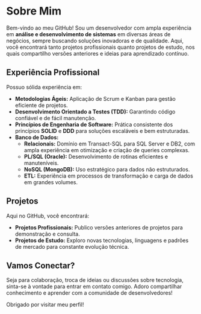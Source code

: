 # Sobre Mim

Bem-vindo ao meu GitHub! Sou um desenvolvedor com ampla experiência em **análise e desenvolvimento de sistemas** em diversas áreas de negócios, sempre buscando soluções inovadoras e de qualidade. Aqui, você encontrará tanto projetos profissionais quanto projetos de estudo, nos quais compartilho versões anteriores e ideias para aprendizado contínuo.

## Experiência Profissional

Possuo sólida experiência em:

- **Metodologias Ágeis:** Aplicação de Scrum e Kanban para gestão eficiente de projetos.
- **Desenvolvimento Orientado a Testes (TDD):** Garantindo código confiável e de fácil manutenção.
- **Princípios de Engenharia de Software:** Prática consistente dos princípios **SOLID** e **DDD** para soluções escaláveis e bem estruturadas.
- **Banco de Dados:**
  - **Relacionais:** Domínio em Transact-SQL para SQL Server e DB2, com ampla experiência em otimização e criação de queries complexas.
  - **PL/SQL (Oracle):** Desenvolvimento de rotinas eficientes e manuteníveis.
  - **NoSQL (MongoDB):** Uso estratégico para dados não estruturados.
  - **ETL:** Experiência em processos de transformação e carga de dados em grandes volumes.

## Projetos

Aqui no GitHub, você encontrará:

- **Projetos Profissionais:** Publico versões anteriores de projetos para demonstração e consulta.
- **Projetos de Estudo:** Exploro novas tecnologias, linguagens e padrões de mercado para constante evolução técnica.

## Vamos Conectar?

Seja para colaboração, troca de ideias ou discussões sobre tecnologia, sinta-se à vontade para entrar em contato comigo. Adoro compartilhar conhecimento e aprender com a comunidade de desenvolvedores!

Obrigado por visitar meu perfil!

